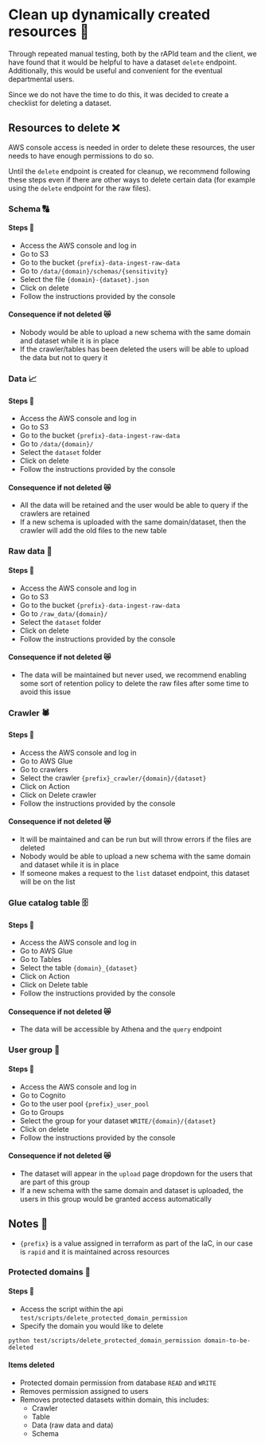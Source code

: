 # Clean up dynamically created resources 🧹

Through repeated manual testing, both by the rAPId team and the client, we have found that it would be helpful to have a dataset `delete` endpoint. Additionally, this would be useful and convenient for the eventual departmental users.

Since we do not have the time to do this, it was decided to create a checklist for deleting a dataset.

## Resources to delete ❌

AWS console access is needed in order to delete these resources, the user needs to have enough permissions to do so.

Until the ```delete``` endpoint is created for cleanup, we recommend following these steps even if there are other ways to delete certain data (for example using the ```delete``` endpoint for the raw files).

### Schema 🔠
#### Steps 🚶‍
- Access the AWS console and log in
- Go to S3
- Go to the bucket `{prefix}-data-ingest-raw-data`
- Go to `/data/{domain}/schemas/{sensitivity}`
- Select the file `{domain}-{dataset}.json`
- Click on delete
- Follow the instructions provided by the console

#### Consequence if not deleted 😿
- Nobody would be able to upload a new schema with the same domain and dataset while it is in place
- If the crawler/tables has been deleted the users will be able to upload the data but not to query it

### Data 📈
#### Steps 🚶‍
- Access the AWS console and log in
- Go to S3
- Go to the bucket `{prefix}-data-ingest-raw-data`
- Go to `/data/{domain}/`
- Select the `dataset` folder
- Click on delete
- Follow the instructions provided by the console

#### Consequence if not deleted 😿
- All the data will be retained and the user would be able to query if the crawlers are retained
- If a new schema is uploaded with the same domain/dataset, then the crawler will add the old files to the new table

### Raw data 🧾
#### Steps 🚶‍
- Access the AWS console and log in
- Go to S3
- Go to the bucket `{prefix}-data-ingest-raw-data`
- Go to `/raw_data/{domain}/`
- Select the `dataset` folder
- Click on delete
- Follow the instructions provided by the console

#### Consequence if not deleted 😿
- The data will be maintained but never used, we recommend enabling some sort of retention policy to delete the raw files after some time to avoid this issue

### Crawler 🕷️
#### Steps 🚶‍
- Access the AWS console and log in
- Go to AWS Glue
- Go to crawlers
- Select the crawler `{prefix}_crawler/{domain}/{dataset}`
- Click on Action
- Click on Delete crawler
- Follow the instructions provided by the console

#### Consequence if not deleted 😿
- It will be maintained and can be run but will throw errors if the files are deleted
- Nobody would be able to upload a new schema with the same domain and dataset while it is in place
- If someone makes a request to the `list` dataset endpoint, this dataset will be on the list

### Glue catalog table 🗄
#### Steps 🚶‍
- Access the AWS console and log in
- Go to AWS Glue
- Go to Tables
- Select the table `{domain}_{dataset}`
- Click on Action
- Click on Delete table
- Follow the instructions provided by the console

#### Consequence if not deleted 😿
- The data will be accessible by Athena and the `query` endpoint

### User group 🤼
#### Steps 🚶‍
- Access the AWS console and log in
- Go to Cognito
- Go to the user pool `{prefix}_user_pool`
- Go to Groups
- Select the group for your dataset `WRITE/{domain}/{dataset}`
- Click on delete
- Follow the instructions provided by the console

#### Consequence if not deleted 😿
- The dataset will appear in the `upload` page dropdown for the users that are part of this group
- If a new schema with the same domain and dataset is uploaded, the users in this group would be granted access automatically

## Notes 📝
- `{prefix}` is a value assigned in terraform as part of the IaC, in our case is `rapid` and it is maintained across resources

### Protected domains 🥽
#### Steps 🚶‍
- Access the script within the api `test/scripts/delete_protected_domain_permission`
- Specify the domain you would like to delete
```commandline
python test/scripts/delete_protected_domain_permission domain-to-be-deleted
```

#### Items deleted
- Protected domain permission from database `READ` and `WRITE`
- Removes permission assigned to users
- Removes protected datasets within domain, this includes:
  - Crawler
  - Table
  - Data (raw data and data)
  - Schema